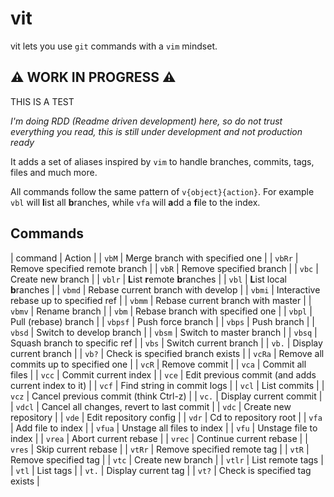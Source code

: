 # vit

vit lets you use `git` commands with a `vim` mindset.

## ⚠ WORK IN PROGRESS ⚠


THIS IS A TEST

_I'm doing RDD (Readme driven development) here, so do not trust everything you
read, this is still under development and not production ready_

It adds a set of aliases inspired by `vim` to handle branches, commits, tags,
files and much more.

All commands follow the same pattern of `v{object}{action}`. For example `vbl`
will **l**ist all **b**ranches, while `vfa` will **a**dd a **f**ile to the
index.

## Commands

| command | Action                                              | 
| `vbM`   | Merge branch with specified one                     | 
| `vbRr`  | Remove specified remote branch                      | 
| `vbR`   | Remove specified branch                             | 
| `vbc`   | Create new branch                                   | 
| `vblr`  | **L**ist **r**emote **b**ranches                    | 
| `vbl`   | **L**ist local **b**ranches                         | 
| `vbmd`  | Rebase current branch with develop                  | 
| `vbmi`  | Interactive rebase up to specified ref              | 
| `vbmm`  | Rebase current branch with master                   | 
| `vbmv`  | Rename branch                                       | 
| `vbm`   | Rebase branch with specified one                    | 
| `vbpl`  | Pull (rebase) branch                                | 
| `vbpsf` | Push force branch                                   | 
| `vbps`  | Push branch                                         | 
| `vbsd`  | Switch to develop branch                            | 
| `vbsm`  | Switch to master branch                             | 
| `vbsq`  | Squash branch to specific ref                       | 
| `vbs`   | Switch current branch                               | 
| `vb.`   | Display current branch                              | 
| `vb?`   | Check is specified branch exists                    | 
| `vcRa`  | Remove all commits up to specified one              | 
| `vcR`   | Remove commit                                       | 
| `vca`   | Commit all files                                    | 
| `vcc`   | Commit current index                                | 
| `vce`   | Edit previous commit (and adds current index to it) | 
| `vcf`   | Find string in commit logs                          | 
| `vcl`   | List commits                                        | 
| `vcz`   | Cancel previous commit (think Ctrl-z)               | 
| `vc.`   | Display current commit                              | 
| `vdcl`  | Cancel all changes, revert to last commit           | 
| `vdc`   | Create new repository                               | 
| `vde`   | Edit repository config                              | 
| `vdr`   | Cd to repository root                               | 
| `vfa`   | Add file to index                                   | 
| `vfua`  | Unstage all files to index                          | 
| `vfu`   | Unstage file to index                               | 
| `vrea`  | Abort current rebase                                | 
| `vrec`  | Continue current rebase                             | 
| `vres`  | Skip current rebase                                 | 
| `vtRr`  | Remove specified remote tag                         | 
| `vtR`   | Remove specified tag                                | 
| `vtc`   | Create new branch                                   | 
| `vtlr`  | List remote tags                                    | 
| `vtl`   | List tags                                           | 
| `vt.`   | Display current tag                                 | 
| `vt?`   | Check is specified tag exists                       | 
